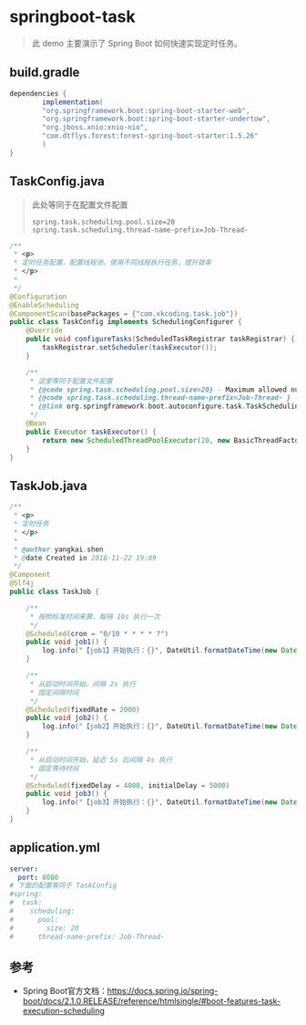 # springboot-task

> 此 demo 主要演示了 Spring Boot 如何快速实现定时任务。

## build.gradle

```groovy
dependencies {
        implementation(
        "org.springframework.boot:spring-boot-starter-web",
        "org.springframework.boot:spring-boot-starter-undertow",
        "org.jboss.xnio:xnio-nio",
        "com.dtflys.forest:forest-spring-boot-starter:1.5.26"
        )
}
```

## TaskConfig.java

> 此处等同于在配置文件配置
>
> ```properties
> spring.task.scheduling.pool.size=20
> spring.task.scheduling.thread-name-prefix=Job-Thread-
> ```

```java
/**
 * <p>
 * 定时任务配置，配置线程池，使用不同线程执行任务，提升效率
 * </p>
 *
 */
@Configuration
@EnableScheduling
@ComponentScan(basePackages = {"com.xkcoding.task.job"})
public class TaskConfig implements SchedulingConfigurer {
    @Override
    public void configureTasks(ScheduledTaskRegistrar taskRegistrar) {
        taskRegistrar.setScheduler(taskExecutor());
    }

    /**
     * 这里等同于配置文件配置
     * {@code spring.task.scheduling.pool.size=20} - Maximum allowed number of threads.
     * {@code spring.task.scheduling.thread-name-prefix=Job-Thread- } - Prefix to use for the names of newly created threads.
     * {@link org.springframework.boot.autoconfigure.task.TaskSchedulingProperties}
     */
    @Bean
    public Executor taskExecutor() {
        return new ScheduledThreadPoolExecutor(20, new BasicThreadFactory.Builder().namingPattern("Job-Thread-%d").build());
    }
}
```

## TaskJob.java

```java
/**
 * <p>
 * 定时任务
 * </p>
 *
 * @author yangkai.shen
 * @date Created in 2018-11-22 19:09
 */
@Component
@Slf4j
public class TaskJob {

    /**
     * 按照标准时间来算，每隔 10s 执行一次
     */
    @Scheduled(cron = "0/10 * * * * ?")
    public void job1() {
        log.info("【job1】开始执行：{}", DateUtil.formatDateTime(new Date()));
    }

    /**
     * 从启动时间开始，间隔 2s 执行
     * 固定间隔时间
     */
    @Scheduled(fixedRate = 2000)
    public void job2() {
        log.info("【job2】开始执行：{}", DateUtil.formatDateTime(new Date()));
    }

    /**
     * 从启动时间开始，延迟 5s 后间隔 4s 执行
     * 固定等待时间
     */
    @Scheduled(fixedDelay = 4000, initialDelay = 5000)
    public void job3() {
        log.info("【job3】开始执行：{}", DateUtil.formatDateTime(new Date()));
    }
}
```

## application.yml

```yaml
server:
  port: 8080
# 下面的配置等同于 TaskConfig
#spring:
#  task:
#    scheduling:
#      pool:
#        size: 20
#      thread-name-prefix: Job-Thread-
```

## 参考

- Spring Boot官方文档：https://docs.spring.io/spring-boot/docs/2.1.0.RELEASE/reference/htmlsingle/#boot-features-task-execution-scheduling
